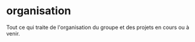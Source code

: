 organisation
============

Tout ce qui traite de l'organisation du groupe et des projets en cours ou à venir.
